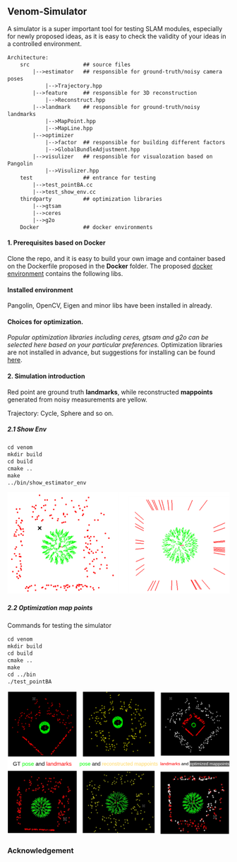 <!--
 * @Author: yanyan-li yanyan.li.camp@gmail.com
 * @Date: 2022-09-14 16:37:04
 * @LastEditTime: 2022-09-23 16:29:55
 * @LastEditors: yanyan-li yanyan.li.camp@gmail.com
 * @Description: 
 * @FilePath: /venom/readme.md
-->
## Venom-Simulator  
A simulator is a super important tool for testing SLAM modules, especially for newly proposed ideas, as it is easy to check the validity of your ideas in a controlled environment.

```
Architecture:
    src                 ## source files
        |-->estimator   ## responsible for ground-truth/noisy camera poses
            |-->Trajectory.hpp
        |-->feature     ## responsible for 3D reconstruction
            |-->Reconstruct.hpp 
        |-->landmark    ## responsible for ground-truth/noisy landmarks
            |-->MapPoint.hpp
            |-->MapLine.hpp    
        |-->optimizer
            |-->factor  ## responsible for building different factors 
            |-->GlobalBundleAdjustment.hpp
        |-->visulizer   ## responsible for visualozation based on Pangolin
            |-->Visulizer.hpp
    test                ## entrance for testing
        |-->test_pointBA.cc
        |-->test_show_env.cc
    thirdparty          ## optimization libraries
        |-->gtsam
        |-->ceres
        |-->g2o
    Docker              ## docker environments
```

#### 1. Prerequisites based on Docker 

Clone the repo, and it is easy to build your own image and container based on the Dockerfile proposed in the **Docker** folder.
The proposed [docker environment](Docker/readme.md) contains the following  libs.
#### Installed environment
Pangolin, OpenCV, Eigen and minor libs have been installed in already.  

#### Choices for optimization.
*Popular optimization libraries including ceres, gtsam and g2o can be selected here based on your particular preferences.* 
Optimization libraries are not installed in advance, but suggestions for installing can be found  [here](thirdparty/readme.md).

#### 2. Simulation introduction 

Red point are ground truth **landmarks**, while reconstructed **mappoints** generated from noisy measurements are yellow. 

Trajectory: Cycle, Sphere and so on.

##### 2.1 Show Env

```
cd venom
mkdir build
cd build 
cmake ..
make
../bin/show_estimator_env 
```



![env](images/env.png)

##### 2.2 Optimization map points 

Commands for testing the simulator

```
cd venom
mkdir build
cd build
cmake ..
make
cd ../bin
./test_pointBA
```

![environment](images/environment.png)



### Acknowledgement

